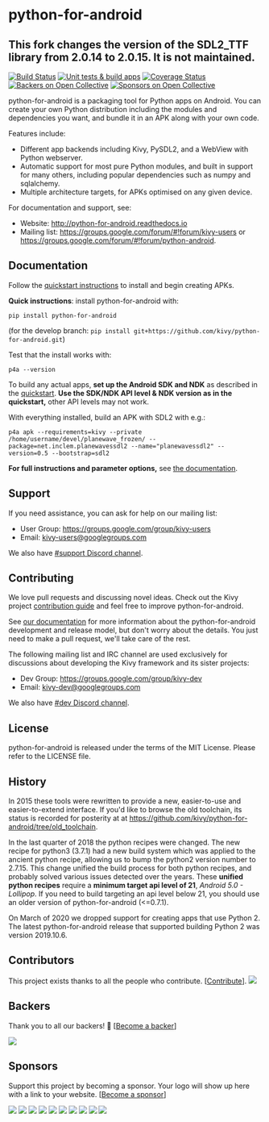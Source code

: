 # python-for-android
## This fork changes the version of the SDL2_TTF library from 2.0.14 to 2.0.15. It is not maintained.

[![Build Status](https://travis-ci.org/kivy/python-for-android.svg?branch=develop)](https://travis-ci.org/kivy/python-for-android)
[![Unit tests & build apps](https://github.com/kivy/python-for-android/workflows/Unit%20tests%20&%20build%20apps/badge.svg?branch=develop)](https://github.com/kivy/python-for-android/actions?query=workflow%3A%22Unit+tests+%26+build+apps%22)
[![Coverage Status](https://coveralls.io/repos/github/kivy/python-for-android/badge.svg?branch=develop&kill_cache=1)](https://coveralls.io/github/kivy/python-for-android?branch=develop)
[![Backers on Open Collective](https://opencollective.com/kivy/backers/badge.svg)](#backers)
[![Sponsors on Open Collective](https://opencollective.com/kivy/sponsors/badge.svg)](#sponsors)

python-for-android is a packaging tool for Python apps on Android. You can
create your own Python distribution including the modules and
dependencies you want, and bundle it in an APK along with your own code.

Features include:

-  Different app backends including Kivy, PySDL2, and a WebView with
   Python webserver.
-  Automatic support for most pure Python modules, and built in support
   for many others, including popular dependencies such as numpy and
   sqlalchemy.
-  Multiple architecture targets, for APKs optimised on any given
   device.

For documentation and support, see:

-  Website: http://python-for-android.readthedocs.io
-  Mailing list: https://groups.google.com/forum/#!forum/kivy-users or
   https://groups.google.com/forum/#!forum/python-android.

## Documentation

Follow the [quickstart
instructions](<https://python-for-android.readthedocs.org/en/latest/quickstart/>)
to install and begin creating APKs.

**Quick instructions**: install python-for-android with:

    pip install python-for-android

(for the develop branch: `pip install git+https://github.com/kivy/python-for-android.git`)

Test that the install works with:

    p4a --version

To build any actual apps, **set up the Android SDK and NDK**
as described in the [quickstart](
<https://python-for-android.readthedocs.org/en/latest/quickstart/#installing-android-sdk>).
**Use the SDK/NDK API level & NDK version as in the quickstart,**
other API levels may not work.

With everything installed, build an APK with SDL2 with e.g.:

    p4a apk --requirements=kivy --private /home/username/devel/planewave_frozen/ --package=net.inclem.planewavessdl2 --name="planewavessdl2" --version=0.5 --bootstrap=sdl2

**For full instructions and parameter options,** see [the
documentation](https://python-for-android.readthedocs.io/en/latest/quickstart/#usage).

## Support

If you need assistance, you can ask for help on our mailing list:

-  User Group: https://groups.google.com/group/kivy-users
-  Email: kivy-users@googlegroups.com

We also have [#support Discord channel](https://chat.kivy.org/).

## Contributing

We love pull requests and discussing novel ideas. Check out the Kivy
project [contribution guide](http://kivy.org/docs/contribute.html) and
feel free to improve python-for-android.

See [our
documentation](https://python-for-android.readthedocs.io/en/latest/contribute/)
for more information about the python-for-android development and
release model, but don't worry about the details. You just need to
make a pull request, we'll take care of the rest.

The following mailing list and IRC channel are used exclusively for
discussions about developing the Kivy framework and its sister projects:

-  Dev Group: https://groups.google.com/group/kivy-dev
-  Email: kivy-dev@googlegroups.com

We also have [#dev Discord channel](https://chat.kivy.org/).

## License

python-for-android is released under the terms of the MIT License.
Please refer to the LICENSE file.

## History

In 2015 these tools were rewritten to provide a new, easier-to-use and
easier-to-extend interface. If you'd like to browse the old toolchain, its
status is recorded for posterity at at
https://github.com/kivy/python-for-android/tree/old_toolchain.

In the last quarter of 2018 the python recipes were changed. The
new recipe for python3 (3.7.1) had a new build system which was
applied to the ancient python recipe, allowing us to bump the python2
version number to 2.7.15. This change unified the build process for
both python recipes, and probably solved various issues detected over the
years. These **unified python recipes** require a **minimum target api level of 21**,
*Android 5.0 - Lollipop*. If you need to build targeting an
api level below 21, you should use an older version of python-for-android
(<=0.7.1).

On March of 2020 we dropped support for creating apps that use Python 2. The latest
python-for-android release that supported building Python 2 was version 2019.10.6.

## Contributors

This project exists thanks to all the people who contribute. [[Contribute](CONTRIBUTING.md)].
<a href="https://github.com/kivy/python-for-android/graphs/contributors"><img src="https://opencollective.com/kivy/contributors.svg?width=890&button=false" /></a>


## Backers

Thank you to all our backers! 🙏 [[Become a backer](https://opencollective.com/kivy#backer)]

<a href="https://opencollective.com/kivy#backers" target="_blank"><img src="https://opencollective.com/kivy/backers.svg?width=890"></a>


## Sponsors

Support this project by becoming a sponsor. Your logo will show up here with a link to your website. [[Become a sponsor](https://opencollective.com/kivy#sponsor)]

<a href="https://opencollective.com/kivy/sponsor/0/website" target="_blank"><img src="https://opencollective.com/kivy/sponsor/0/avatar.svg"></a>
<a href="https://opencollective.com/kivy/sponsor/1/website" target="_blank"><img src="https://opencollective.com/kivy/sponsor/1/avatar.svg"></a>
<a href="https://opencollective.com/kivy/sponsor/2/website" target="_blank"><img src="https://opencollective.com/kivy/sponsor/2/avatar.svg"></a>
<a href="https://opencollective.com/kivy/sponsor/3/website" target="_blank"><img src="https://opencollective.com/kivy/sponsor/3/avatar.svg"></a>
<a href="https://opencollective.com/kivy/sponsor/4/website" target="_blank"><img src="https://opencollective.com/kivy/sponsor/4/avatar.svg"></a>
<a href="https://opencollective.com/kivy/sponsor/5/website" target="_blank"><img src="https://opencollective.com/kivy/sponsor/5/avatar.svg"></a>
<a href="https://opencollective.com/kivy/sponsor/6/website" target="_blank"><img src="https://opencollective.com/kivy/sponsor/6/avatar.svg"></a>
<a href="https://opencollective.com/kivy/sponsor/7/website" target="_blank"><img src="https://opencollective.com/kivy/sponsor/7/avatar.svg"></a>
<a href="https://opencollective.com/kivy/sponsor/8/website" target="_blank"><img src="https://opencollective.com/kivy/sponsor/8/avatar.svg"></a>
<a href="https://opencollective.com/kivy/sponsor/9/website" target="_blank"><img src="https://opencollective.com/kivy/sponsor/9/avatar.svg"></a>
